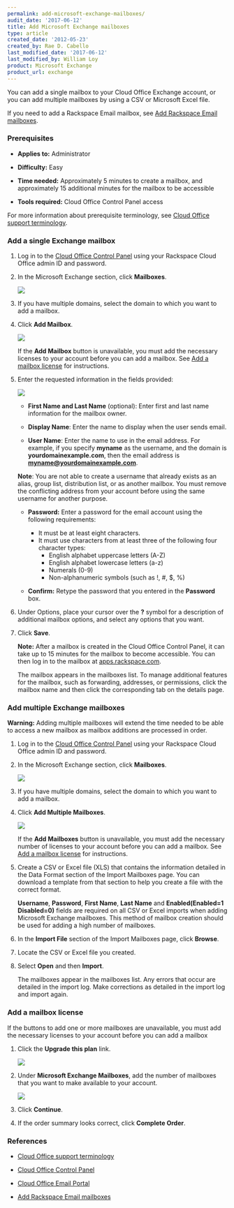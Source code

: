 ```yaml
---
permalink: add-microsoft-exchange-mailboxes/
audit_date: '2017-06-12'
title: Add Microsoft Exchange mailboxes
type: article
created_date: '2012-05-23'
created_by: Rae D. Cabello
last_modified_date: '2017-06-12'
last_modified_by: William Loy
product: Microsoft Exchange
product_url: exchange
---
```


You can add a single mailbox to your Cloud Office Exchange account, or you can add multiple mailboxes by using a CSV or Microsoft Excel file.

If you need to add a Rackspace Email mailbox, see [Add Rackspace Email mailboxes](https://support.rackspace.com/how-to/add-rackspace-email-mailboxes/).

### Prerequisites

- **Applies to:** Administrator

- **Difficulty:** Easy

- **Time needed:** Approximately 5 minutes to create a mailbox, and approximately 15 additional minutes for the mailbox to be accessible

- **Tools required:** Cloud Office Control Panel access

For more information about prerequisite terminology, see [Cloud Office support terminology](/how-to/cloud-office-support-terminology).

### Add a single Exchange mailbox

1. Log in to the [Cloud Office Control Panel](https://cp.rackspace.com) using your Rackspace Cloud Office admin ID and password.

2. In the Microsoft Exchange section, click **Mailboxes**.

   <img src="{% asset_path exchange/add-microsoft-exchange-mailboxes/add-hex-mailbox-sc1.png %}" />

3. If you have multiple domains, select the domain to which you want to add a mailbox.

4. Click **Add Mailbox**.

   <img src="{% asset_path exchange/add-microsoft-exchange-mailboxes/add-hex-mailbox-sc2.png %}" />

   If the **Add Mailbox** button is unavailable, you must add the necessary licenses to your account before you can add a mailbox. See [Add a mailbox license](#add-a-mailbox-license) for instructions.

5. Enter the requested information in the fields provided:

   <img src="{% asset_path exchange/add-microsoft-exchange-mailboxes/add-hex-mailbox-sc3.png %}" />

	 * **First Name and Last Name** (optional): Enter first and last name information for the mailbox owner.

	 * **Display Name**: Enter the name to display when the user sends email.

	 * **User Name**: Enter the name to use in the email address. For example, if you specify **myname** as the username, and the domain is **yourdomainexample.com**, then the email address is **myname@yourdomainexample.com**.

      **Note**: You are not able to create a username that already exists as an alias, group list, distribution list, or as another mailbox. You must remove the conflicting address from your account before using the same username for another purpose.

	 * **Password:** Enter a password for the email account using the following requirements:

	   - It must be at least eight characters.
	   - It must use characters from at least three of the following four character types:
	     - English alphabet uppercase letters (A-Z)
	     - English alphabet lowercase letters (a-z)
	     - Numerals (0-9)
	     - Non-alphanumeric symbols (such as !, #, $, %)

	 * **Confirm:** Retype the password that you entered in the **Password** box.

6. Under Options, place your cursor over the **?** symbol for a description of additional mailbox options, and select any options that you want.

7. Click **Save**.

   **Note:** After a mailbox is created in the Cloud Office Control Panel, it can take up to 15 minutes for the mailbox to become accessible. You can then log in to the mailbox at [apps.rackspace.com](https://apps.rackspace.com/index.php).

   The mailbox appears in the mailboxes list. To manage additional features for the mailbox, such as forwarding, addresses, or permissions, click the mailbox name and then click the corresponding tab on the details page.

### Add multiple Exchange mailboxes

**Warning:** Adding multiple mailboxes will extend the time needed to be able to access a new mailbox as mailbox additions are processed in order.

1. Log in to the [Cloud Office Control Panel](https://cp.rackspace.com) using your Rackspace Cloud Office admin ID and password.

2. In the Microsoft Exchange section, click **Mailboxes**.

   <img src="{% asset_path exchange/add-microsoft-exchange-mailboxes/add-hex-mailbox-sc1.png %}" />

3. If you have multiple domains, select the domain to which you want to add a mailbox.

4. Click **Add Multiple Mailboxes**.

    <img src="{% asset_path exchange/add-microsoft-exchange-mailboxes/add-multi-hex-sc1.png %}" />

    If the **Add Mailboxes** button is unavailable, you must add the necessary number of licenses to your account before you can add a mailbox. See [Add a mailbox license](#add-a-mailbox-license) for instructions.

5. Create a CSV or Excel file (XLS) that contains the information detailed in the Data Format section of the Import Mailboxes page. You can download a template from that section to help you create a file with the correct format.

    **Username**, **Password**, **First Name**, **Last Name** and **Enabled(Enabled=1 Disabled=0)** fields are required on all CSV or Excel imports when adding Microsoft Exchange mailboxes. This method of mailbox creation should be used for adding a high number of mailboxes.

6. In the **Import File** section of the Import Mailboxes page, click **Browse**.

7. Locate the CSV or Excel file you created.

8. Select **Open** and then **Import**.

   The mailboxes appear in the mailboxes list. Any errors that occur are detailed in the import log. Make corrections as detailed in the import log and import again.


### Add a mailbox license

If the buttons to add one or more mailboxes are unavailable, you must add the necessary licenses to your account before you can add a mailbox

1. Click the **Upgrade this plan** link.

   <img src="{% asset_path exchange/add-microsoft-exchange-mailboxes/add-hex-license-sc1.png %}" />

2. Under **Microsoft Exchange Mailboxes**, add the number of mailboxes that you want to make available to your account.

   <img src="{% asset_path exchange/add-microsoft-exchange-mailboxes/add-hex-license-sc2.png %}" />

3. Click **Continue**.

4. If the order summary looks correct, click **Complete Order**.


### References

- [Cloud Office support terminology](/how-to/cloud-office-support-terminology)

- [Cloud Office Control Panel](https://cp.rackspace.com/Login.aspx?ReturnUrl=%2f "Cloud Office Control Panel")

- [Cloud Office Email Portal](https://apps.rackspace.com/index.php)

- [Add Rackspace Email mailboxes](https://support.rackspace.com/how-to/add-rackspace-email-mailboxes/)
